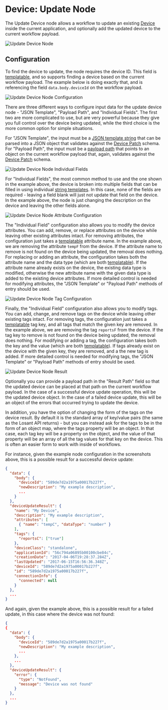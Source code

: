 # Device: Update Node

The Update Device node allows a workflow to update an existing [Device](/devices/overview/) inside the current application, and optionally add the updated device to the current workflow payload.

![Update Device Node](/images/workflows/data/update-device-node.png "Update Device Node")

## Configuration

To find the device to update, the node requires the device ID. This field is [templatable](/workflows/accessing-payload-data/#string-templates), and so supports finding a device based on the current workflow payload. The example below is doing exactly that, and is referencing the field `data.body.deviceId` on the workflow payload.

![Update Device Node Configuration](/images/workflows/data/update-device-node-config.png "Update Device Node Configuration")

There are three different ways to configure input data for the update device node - "JSON Template", "Payload Path", and "Individual Fields". The first two are more complicated to use, but are very powerful because they give you full control over the device being updated, while the third choice is the more common option for simple situations.

For "JSON Template", the input must be a [JSON template string](/workflows/accessing-payload-data/#json-templates) that can be parsed into a JSON object that validates against the [Device Patch](/rest-api/schemas/#device-patch) schema. For "Payload Path", the input must be a [payload path](/workflows/accessing-payload-data/#payload-paths) that points to an object on the current workflow payload that, again, validates against the [Device Patch](/rest-api/schemas/#device-patch) schema.

![Update Device Node Individual Fields](/images/workflows/data/update-device-node-individual-fields.png "Update Device Node Individual Fields")

For "Individual Fields", the most common method to use and the one shown in the example above, the device is broken into multiple fields that can be filled in using individual [string templates](/workflows/accessing-payload-data/#string-templates). In this case, none of the fields are required - leaving a field blank will just not update that field on the device. In the example above, the node is just changing the description on the device and leaving the other fields alone.

![Update Device Node Attribute Configuration](/images/workflows/data/update-device-node-attr-config.png "Update Device Node Attribute Configuration")

The "Individual Field" configuration also allows you to modify the device attributes. You can add, remove, or replace attributes on the device while leaving other existing attributes intact. For removing attributes, the configuration just takes a [templatable](/workflows/accessing-payload-data/#string-templates) attribute name. In the example above, we are removing the attribute `tempF` from the device. If the attribute name to remove is not found on the device being updated, the removal does nothing. For replacing or adding an attribute, the configuration takes both the attribute name and the data type (which are both [templatable](/workflows/accessing-payload-data/#string-templates)). If the attribute name already exists on the device, the existing data type is modified, otherwise the new attribute name with the given data type is added to the existing device attributes. If more detailed control is needed for modifying attributes, the "JSON Template" or "Payload Path" methods of entry should be used.

![Update Device Node Tag Configuration](/images/workflows/data/update-device-node-tag-config.png "Update Device Node Tag Configuration")

Finally, the "Individual Field" configuration also allows you to modify tags. You can add, change, and remove tags on the device while leaving other existing tags intact. For removing tags, the configuration just takes a [templatable](/workflows/accessing-payload-data/#string-templates) tag key, and all tags that match the given key are removed. In the example above, we are removing the tag `reportsF` from the device. If the tag key to remove is not found on the device being updated, the removal does nothing. For modifying or adding a tag, the configuration takes both the key and the value (which are both [templatable](/workflows/accessing-payload-data/#string-templates)). If tags already exist on the device with the given key, they are removed, and a the new tag is added. If more detailed control is needed for modifying tags, the "JSON Template" or "Payload Path" methods of entry should be used.

![Update Device Node Result](/images/workflows/data/update-device-node-result.png "Update Device Node Result")

Optionally you can provide a payload path in the "Result Path" field so that the updated device can be placed at that path on the current workflow payload. In the case of a successful device update operation, this will be the updated device object. In the case of a failed device update, this will be an object of the errors that occurred trying to update the device.

In addition, you have the option of changing the form of the tags on the device result. By default it is the standard array of key/value pairs (the same as the Losant API returns) - but you can instead ask for the tags to be in the form of an object map, where the tags property will be an object. In that case, each tag key will be a property on the object, and the value of that property will be an array of all the tag values for that key on the device. This is often an easier form to work with inside of workflows.

For instance, given the example node configuration in the screenshots above, this is a possible result for a successful device update:

```json
{
  "data": {
    "body": {
      "deviceId": "589de7d2a1975a00017b227f",
      "newDescription": "My example description",
      ...
    }
  },
  "deviceUpdateResult": {
    "name": "My Device",
    "description": "My example description",
    "attributes": [
      { "name": "tempC", "dataType": "number" }
    ],
    "tags": {
      "reportsC": ["true"]
    },
    "deviceClass": "standalone",
    "applicationId": "56c794a06895b00100cbe84c",
    "creationDate": "2017-04-06T19:28:37.284Z",
    "lastUpdated": "2017-06-15T16:56:36.348Z",
    "deviceId": "589de7d2a1975a00017b227f",
    "id": "589de7d2a1975a00017b227f",
    "connectionInfo": {
      "connected": null
    }
  },
  ...
}
```

And again, given the example above, this is a possible result for a failed update, in this case where the device was not found:

```json
{
{
  "data": {
    "body": {
      "deviceId": "589de7d2a1975a00017b227f",
      "newDescription": "My example description",
      ...
    },
    ...
  },
  "deviceUpdateResult": {
    "error": {
      "type": "NotFound",
      "message": "Device was not found"
    }
  },
  ...
}
```